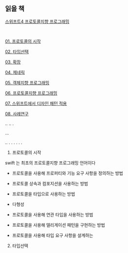 
## 읽을 책 

[스위프트4 프로토콜지향 프로그래밍](http://www.yes24.com/Product/Goods/65774164)

<br>


[01. 프로토콜의 시작](#01.-프로토콜의-시작)

[02. 타입선택](#02.-타입선택)

[03. 확장](#03.-확장)

[04. 제네릭](#04.-제네릭)

[05. 객체지향 프로그래밍](#05.-객체지향-프로그래밍)

[06. 프로토콜지향 프로그래밍](#06.-프로토콜지향-프로그래밍)

[07. 스위프트에서 디자인 패턴 적용](#07.-스위프트에서-디자인-패턴-적용)

[08. 사례연구](#08.-사례연구)








..
..
.

...



..
.
.
.
.
.
.


01. 프로토콜의 시작

swift 는 최초의 프로토콜지향 프로그래밍 언어이다

- 프로토콜을 사용해 프로퍼티와 기능 요구 사항을 정의하는 방법

- 프로토콜 상속과 컴포지션을 사용하는 방법

- 프로토콜을 타입으로 사용하는 방법

- 다형성

- 프로토콜을 사용해 연관 타입을 사용하는 방법

- 프로토콜을 사용해 델리게이션 패턴을 구현하는 방법

- 프로토콜을 사용해 타입 요구 사항을 설계하는 




02. 타입선택
